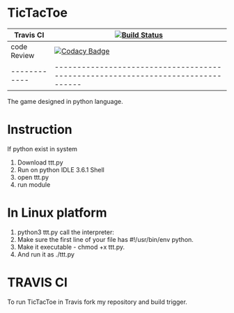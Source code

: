 # TicTacToe



 Travis CI   | [![Build Status](https://travis-ci.org/rutujar/TicTacToe.svg?branch=master)](https://travis-ci.org/rutujar/TicTacToe) 
 ----------- | --------------------------------------------------------------------------------
 code Review | [![Codacy Badge](https://api.codacy.com/project/badge/Grade/ea7d8f5fe3504539ae827ce971283667)](https://app.codacy.com/app/rutujar/TicTacToe?utm_source=github.com&utm_medium=referral&utm_content=rutujar/TicTacToe&utm_campaign=Badge_Grade_Dashboard)  
------------ | --------------------------------------------------------------------------------


The game designed in python language.

# Instruction

If python exist in system
1. Download ttt.py
2. Run on python IDLE 3.6.1 Shell
3. open ttt.py
4. run module

# In Linux platform
1. python3 ttt.py
  call the interpreter: 
2. Make sure the first line of your file has #!/usr/bin/env python.
3. Make it executable - chmod +x ttt.py.
4. And run it as ./ttt.py


# TRAVIS CI

To run TicTacToe in Travis fork my repository and build trigger.
